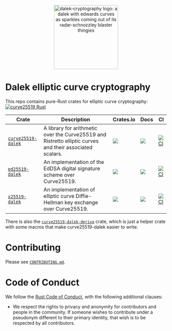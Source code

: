 <p align="center">
<img
 alt="dalek-cryptography logo: a dalek with edwards curves as sparkles coming out of its radar-schnozzley blaster thingies"
 width="200px"
 src="https://cdn.jsdelivr.net/gh/dalek-cryptography/curve25519-dalek/docs/assets/dalek-logo-clear.png"/>
</p>

# Dalek elliptic curve cryptography

This repo contains pure-Rust crates for elliptic curve cryptography:
[![curve25519 Rust]()](https://github.com/dalek-cryptography/curve25519-dalek/actions/workflows/curve25519-dalek.yml)

|                 Crate                    |   Description  | Crates.io | Docs |  CI  |
-------------------------------------------|----------------|-----------|------|-------
| [`curve25519-dalek`](./curve25519-dalek) | A library for arithmetic over the Curve25519 and Ristretto elliptic curves and their associated scalars. | [![](https://img.shields.io/crates/v/curve25519-dalek.svg)](https://crates.io/crates/curve25519-dalek) | [![](https://img.shields.io/docsrs/curve25519-dalek)](https://docs.rs/curve25519-dalek) | [![CI](https://github.com/dalek-cryptography/curve25519-dalek/actions/workflows/curve25519-dalek.yml/badge.svg?branch=main)](https://github.com/dalek-cryptography/curve25519-dalek/actions/workflows/rust.yml) |
| [`ed25519-dalek`](./ed25519-dalek)       | An implementation of the EdDSA digital signature scheme over Curve25519. | [![](https://img.shields.io/crates/v/ed25519-dalek.svg)](https://crates.io/crates/ed25519-dalek) | [![](https://docs.rs/ed25519-dalek/badge.svg)](https://docs.rs/ed25519-dalek) | [![CI](https://github.com/dalek-cryptography/curve25519-dalek/actions/workflows/ed25519-dalek.yml/badge.svg?branch=main)](https://github.com/dalek-cryptography/ed25519-dalek/actions/workflows/rust.yml) |
| [`x25519-dalek`](./x25519-dalek)         | An implementation of elliptic curve Diffie-Hellman key exchange over Curve25519. | [![](https://img.shields.io/crates/v/x25519-dalek.svg)](https://crates.io/crates/x25519-dalek) | [![](https://docs.rs/x25519-dalek/badge.svg)](https://docs.rs/x25519-dalek) | [![CI](https://github.com/dalek-cryptography/curve25519-dalek/actions/workflows/x25519-dalek.yml/badge.svg?branch=main)](https://github.com/dalek-cryptography/x25519-dalek/actions/workflows/rust.yml) |

There is also the [`curve25519-dalek-derive`](./curve25519-dalek-derive) crate, which is just a helper crate with some macros that make curve25519-dalek easier to write.

# Contributing

Please see [`CONTRIBUTING.md`](./CONTRIBUTING.md).

# Code of Conduct

We follow the [Rust Code of Conduct](http://www.rust-lang.org/conduct.html),
with the following additional clauses:

* We respect the rights to privacy and anonymity for contributors and people in
  the community.  If someone wishes to contribute under a pseudonym different to
  their primary identity, that wish is to be respected by all contributors.

